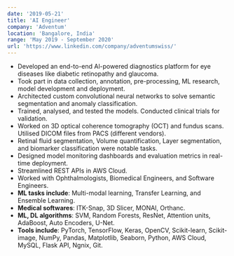 ```yaml
---
date: '2019-05-21'
title: 'AI Engineer'
company: 'Adventum'
location: 'Bangalore, India'
range: 'May 2019 - September 2020'
url: 'https://www.linkedin.com/company/adventumswiss/'
---
```


- Developed an end-to-end Al-powered diagnostics platform for eye diseases like diabetic retinopathy and glaucoma.
- Took part in data collection, annotation, pre-processing, ML research, model development and deployment.
- Architected custom convolutional neural networks to solve semantic segmentation and anomaly classification.
- Trained, analysed, and tested the models. Conducted clinical trials for validation.
- Worked on 3D optical coherence tomography (OCT) and fundus scans. Utilised DICOM files from PACS (different vendors).
- Retinal fluid segmentation, Volume quantification, Layer segmentation, and biomarker classification were notable tasks.
- Designed model monitoring dashboards and evaluation metrics in real-time deployment.
- Streamlined REST APIs in AWS Cloud.
- Worked with Ophthalmologists, Biomedical Engineers, and Software Engineers.
- **ML tasks include**: Multi-modal learning, Transfer Learning, and Ensemble Learning.
- **Medical softwares**: ITK-Snap, 3D Slicer, MONAI, Orthanc.
- **ML, DL algorithms**: SVM, Random Forests, ResNet, Attention units, AdaBoost, Auto Encoders, U-Net.
- **Tools include**: PyTorch, TensorFlow, Keras, OpenCV, Scikit-learn, Scikit- image, NumPy, Pandas, Matplotlib, Seaborn, Python, AWS Cloud, MySQL, Flask API, Ngnix, Git.